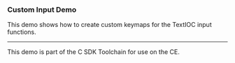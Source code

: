 ### Custom Input Demo

This demo shows how to create custom keymaps for the TextIOC input functions.

---

This demo is part of the C SDK Toolchain for use on the CE.

